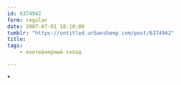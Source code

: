 ```yaml
---
id: 6374942
form: regular
date: 2007-07-01 18:10:00
tumblr: "https://untitled.urbansheep.com/post/6374942"
title:
tags:
    - контейнерный склад

---
```


<p>*</p>

